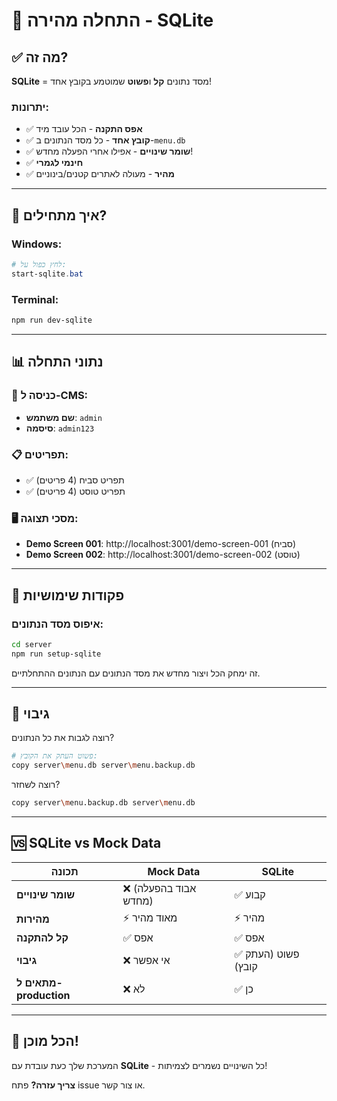 # 🚀 התחלה מהירה - SQLite

## ✅ מה זה?

**SQLite** = מסד נתונים **קל** ו**פשוט** שמוטמע בקובץ אחד!

### יתרונות:

- ✅ **אפס התקנה** - הכל עובד מיד
- ✅ **קובץ אחד** - כל מסד הנתונים ב-`menu.db`
- ✅ **שומר שינויים** - אפילו אחרי הפעלה מחדש!
- ✅ **חינמי לגמרי**
- ✅ **מהיר** - מעולה לאתרים קטנים/בינוניים

---

## 🎯 איך מתחילים?

### Windows:

```powershell
# לחץ כפול על:
start-sqlite.bat
```

### Terminal:

```bash
npm run dev-sqlite
```

---

## 📊 נתוני התחלה

### 👤 כניסה ל-CMS:

- **שם משתמש**: `admin`
- **סיסמה**: `admin123`

### 📋 תפריטים:

- ✅ תפריט סביח (4 פריטים)
- ✅ תפריט טוסט (4 פריטים)

### 🖥️ מסכי תצוגה:

- **Demo Screen 001**: http://localhost:3001/demo-screen-001 (סביח)
- **Demo Screen 002**: http://localhost:3001/demo-screen-002 (טוסט)

---

## 🔧 פקודות שימושיות

### איפוס מסד הנתונים:

```bash
cd server
npm run setup-sqlite
```

זה ימחק הכל ויצור מחדש את מסד הנתונים עם הנתונים ההתחלתיים.

---

## 💾 גיבוי

רוצה לגבות את כל הנתונים?

```bash
# פשוט העתק את הקובץ:
copy server\menu.db server\menu.backup.db
```

רוצה לשחזר?

```bash
copy server\menu.backup.db server\menu.db
```

---

## 🆚 SQLite vs Mock Data

| תכונה                  | Mock Data             | SQLite              |
| ---------------------- | --------------------- | ------------------- |
| **שומר שינויים**       | ❌ (אבוד בהפעלה מחדש) | ✅ קבוע             |
| **מהירות**             | ⚡ מאוד מהיר          | ⚡ מהיר             |
| **קל להתקנה**          | ✅ אפס                | ✅ אפס              |
| **גיבוי**              | ❌ אי אפשר            | ✅ פשוט (העתק קובץ) |
| **מתאים ל-production** | ❌ לא                 | ✅ כן               |

---

## 🚀 הכל מוכן!

המערכת שלך כעת עובדת עם **SQLite** - כל השינויים נשמרים לצמיתות!

**צריך עזרה?** פתח issue או צור קשר.
